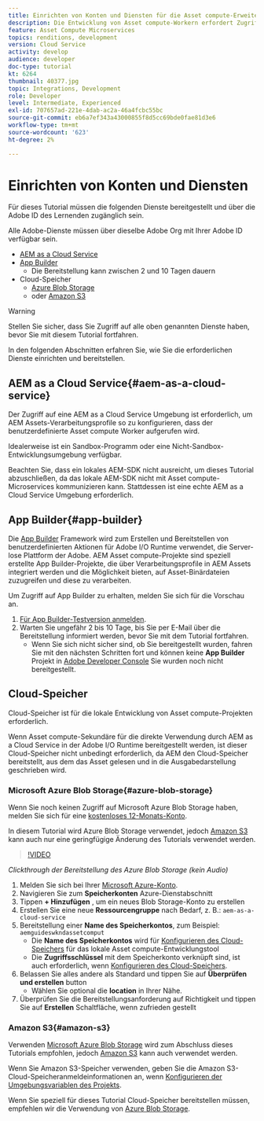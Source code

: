 ```yaml
---
title: Einrichten von Konten und Diensten für die Asset compute-Erweiterbarkeit
description: Die Entwicklung von Asset compute-Workern erfordert Zugriff auf Konten und Dienste, einschließlich AEM as a Cloud Service, App Builder und Cloud-Speicher, die von Microsoft oder Amazon bereitgestellt werden.
feature: Asset Compute Microservices
topics: renditions, development
version: Cloud Service
activity: develop
audience: developer
doc-type: tutorial
kt: 6264
thumbnail: 40377.jpg
topic: Integrations, Development
role: Developer
level: Intermediate, Experienced
exl-id: 707657ad-221e-4dab-ac2a-46a4fcbc55bc
source-git-commit: eb6a7ef343a43000855f8d5cc69bde0fae81d3e6
workflow-type: tm+mt
source-wordcount: '623'
ht-degree: 2%

---
```


# Einrichten von Konten und Diensten

Für dieses Tutorial müssen die folgenden Dienste bereitgestellt und über die Adobe ID des Lernenden zugänglich sein.

Alle Adobe-Dienste müssen über dieselbe Adobe Org mit Ihrer Adobe ID verfügbar sein.

+ [AEM as a Cloud Service](#aem-as-a-cloud-service)
+ [App Builder](#app-builder)
   + Die Bereitstellung kann zwischen 2 und 10 Tagen dauern
+ Cloud-Speicher
   + [Azure Blob Storage](https://azure.microsoft.com/en-us/services/storage/blobs/)
   + oder [Amazon S3](https://aws.amazon.com/s3/?did=ft_card&amp;trk=ft_card)

>[!WARNING]
>
>Stellen Sie sicher, dass Sie Zugriff auf alle oben genannten Dienste haben, bevor Sie mit diesem Tutorial fortfahren.
> 
> In den folgenden Abschnitten erfahren Sie, wie Sie die erforderlichen Dienste einrichten und bereitstellen.

## AEM as a Cloud Service{#aem-as-a-cloud-service}

Der Zugriff auf eine AEM as a Cloud Service Umgebung ist erforderlich, um AEM Assets-Verarbeitungsprofile so zu konfigurieren, dass der benutzerdefinierte Asset compute Worker aufgerufen wird.

Idealerweise ist ein Sandbox-Programm oder eine Nicht-Sandbox-Entwicklungsumgebung verfügbar.

Beachten Sie, dass ein lokales AEM-SDK nicht ausreicht, um dieses Tutorial abzuschließen, da das lokale AEM-SDK nicht mit Asset compute-Microservices kommunizieren kann. Stattdessen ist eine echte AEM as a Cloud Service Umgebung erforderlich.

## App Builder{#app-builder}

Die [App Builder](https://developer.adobe.com/app-builder/) Framework wird zum Erstellen und Bereitstellen von benutzerdefinierten Aktionen für Adobe I/O Runtime verwendet, die Server-lose Plattform der Adobe. AEM Asset compute-Projekte sind speziell erstellte App Builder-Projekte, die über Verarbeitungsprofile in AEM Assets integriert werden und die Möglichkeit bieten, auf Asset-Binärdateien zuzugreifen und diese zu verarbeiten.

Um Zugriff auf App Builder zu erhalten, melden Sie sich für die Vorschau an.

1. [Für App Builder-Testversion anmelden](https://developer.adobe.com/app-builder/trial/).
1. Warten Sie ungefähr 2 bis 10 Tage, bis Sie per E-Mail über die Bereitstellung informiert werden, bevor Sie mit dem Tutorial fortfahren.
   + Wenn Sie sich nicht sicher sind, ob Sie bereitgestellt wurden, fahren Sie mit den nächsten Schritten fort und können keine __App Builder__ Projekt in [Adobe Developer Console](https://developer.adobe.com/console/) Sie wurden noch nicht bereitgestellt.

## Cloud-Speicher

Cloud-Speicher ist für die lokale Entwicklung von Asset compute-Projekten erforderlich.

Wenn Asset compute-Sekundäre für die direkte Verwendung durch AEM as a Cloud Service in der Adobe I/O Runtime bereitgestellt werden, ist dieser Cloud-Speicher nicht unbedingt erforderlich, da AEM den Cloud-Speicher bereitstellt, aus dem das Asset gelesen und in die Ausgabedarstellung geschrieben wird.

### Microsoft Azure Blob Storage{#azure-blob-storage}

Wenn Sie noch keinen Zugriff auf Microsoft Azure Blob Storage haben, melden Sie sich für eine [kostenloses 12-Monats-Konto](https://azure.microsoft.com/en-us/free/).

In diesem Tutorial wird Azure Blob Storage verwendet, jedoch [Amazon S3](#amazon-s3) kann auch nur eine geringfügige Änderung des Tutorials verwendet werden.

>[!VIDEO](https://video.tv.adobe.com/v/40377/?quality=12&learn=on)

_Clickthrough der Bereitstellung des Azure Blob Storage (kein Audio)_

1. Melden Sie sich bei Ihrer [Microsoft Azure-Konto](https://azure.microsoft.com/en-us/account/).
1. Navigieren Sie zum __Speicherkonten__ Azure-Dienstabschnitt
1. Tippen __+ Hinzufügen__ , um ein neues Blob Storage-Konto zu erstellen
1. Erstellen Sie eine neue __Ressourcengruppe__ nach Bedarf, z. B.: `aem-as-a-cloud-service`
1. Bereitstellung einer __Name des Speicherkontos__, zum Beispiel: `aemguideswkndassetcomput`
   + Die __Name des Speicherkontos__ wird für [Konfigurieren des Cloud-Speichers](../develop/environment-variables.md) für das lokale Asset compute-Entwicklungstool
   + Die __Zugriffsschlüssel__ mit dem Speicherkonto verknüpft sind, ist auch erforderlich, wenn [Konfigurieren des Cloud-Speichers](../develop/environment-variables.md).
1. Belassen Sie alles andere als Standard und tippen Sie auf __Überprüfen und erstellen__ button
   + Wählen Sie optional die __location__ in Ihrer Nähe.
1. Überprüfen Sie die Bereitstellungsanforderung auf Richtigkeit und tippen Sie auf __Erstellen__ Schaltfläche, wenn zufrieden gestellt

### Amazon S3{#amazon-s3}

Verwenden [Microsoft Azure Blob Storage](#azure-blob-storage) wird zum Abschluss dieses Tutorials empfohlen, jedoch [Amazon S3](https://aws.amazon.com/s3/?did=ft_card&amp;trk=ft_card) kann auch verwendet werden.

Wenn Sie Amazon S3-Speicher verwenden, geben Sie die Amazon S3-Cloud-Speicheranmeldeinformationen an, wenn [Konfigurieren der Umgebungsvariablen des Projekts](../develop/environment-variables.md#amazon-s3).

Wenn Sie speziell für dieses Tutorial Cloud-Speicher bereitstellen müssen, empfehlen wir die Verwendung von [Azure Blob Storage](#azure-blob-storage).
